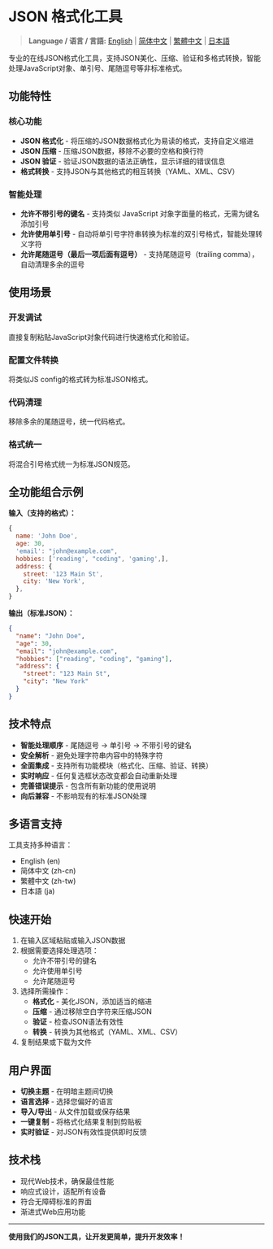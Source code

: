 # JSON 格式化工具

> **Language / 语言 / 言語:** [English](README.md) | [简体中文](README.zh-cn.md) | [繁體中文](README.zh-tw.md) | [日本語](README.ja.md)

专业的在线JSON格式化工具，支持JSON美化、压缩、验证和多格式转换，智能处理JavaScript对象、单引号、尾随逗号等非标准格式。

## 功能特性

### 核心功能
- **JSON 格式化** - 将压缩的JSON数据格式化为易读的格式，支持自定义缩进
- **JSON 压缩** - 压缩JSON数据，移除不必要的空格和换行符
- **JSON 验证** - 验证JSON数据的语法正确性，显示详细的错误信息
- **格式转换** - 支持JSON与其他格式的相互转换（YAML、XML、CSV）

### 智能处理
- **允许不带引号的键名** - 支持类似 JavaScript 对象字面量的格式，无需为键名添加引号
- **允许使用单引号** - 自动将单引号字符串转换为标准的双引号格式，智能处理转义字符
- **允许尾随逗号（最后一项后面有逗号）** - 支持尾随逗号（trailing comma），自动清理多余的逗号

## 使用场景

### 开发调试
直接复制粘贴JavaScript对象代码进行快速格式化和验证。

### 配置文件转换
将类似JS config的格式转为标准JSON格式。

### 代码清理
移除多余的尾随逗号，统一代码格式。

### 格式统一
将混合引号格式统一为标准JSON规范。

## 全功能组合示例

**输入（支持的格式）：**
```javascript
{
  name: 'John Doe',
  age: 30,
  'email': "john@example.com",
  hobbies: ['reading', "coding", 'gaming',],
  address: {
    street: '123 Main St',
    city: 'New York',
  },
}
```

**输出（标准JSON）：**
```json
{
  "name": "John Doe",
  "age": 30,
  "email": "john@example.com",
  "hobbies": ["reading", "coding", "gaming"],
  "address": {
    "street": "123 Main St",
    "city": "New York"
  }
}
```

## 技术特点

- **智能处理顺序** - 尾随逗号 → 单引号 → 不带引号的键名
- **安全解析** - 避免处理字符串内容中的特殊字符
- **全面集成** - 支持所有功能模块（格式化、压缩、验证、转换）
- **实时响应** - 任何复选框状态改变都会自动重新处理
- **完善错误提示** - 包含所有新功能的使用说明
- **向后兼容** - 不影响现有的标准JSON处理

## 多语言支持

工具支持多种语言：
- English (en)
- 简体中文 (zh-cn)
- 繁體中文 (zh-tw)
- 日本語 (ja)

## 快速开始

1. 在输入区域粘贴或输入JSON数据
2. 根据需要选择处理选项：
   - 允许不带引号的键名
   - 允许使用单引号
   - 允许尾随逗号
3. 选择所需操作：
   - **格式化** - 美化JSON，添加适当的缩进
   - **压缩** - 通过移除空白字符来压缩JSON
   - **验证** - 检查JSON语法有效性
   - **转换** - 转换为其他格式（YAML、XML、CSV）
4. 复制结果或下载为文件

## 用户界面

- **切换主题** - 在明暗主题间切换
- **语言选择** - 选择您偏好的语言
- **导入/导出** - 从文件加载或保存结果
- **一键复制** - 将格式化结果复制到剪贴板
- **实时验证** - 对JSON有效性提供即时反馈

## 技术栈

- 现代Web技术，确保最佳性能
- 响应式设计，适配所有设备
- 符合无障碍标准的界面
- 渐进式Web应用功能

---

**使用我们的JSON工具，让开发更简单，提升开发效率！**